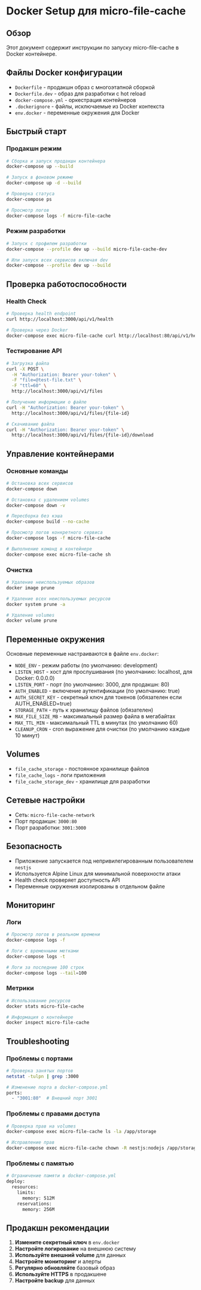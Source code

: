 # Docker Setup для micro-file-cache

## Обзор

Этот документ содержит инструкции по запуску micro-file-cache в Docker контейнере.

## Файлы Docker конфигурации

- `Dockerfile` - продакшн образ с многоэтапной сборкой
- `Dockerfile.dev` - образ для разработки с hot reload
- `docker-compose.yml` - оркестрация контейнеров
- `.dockerignore` - файлы, исключаемые из Docker контекста
- `env.docker` - переменные окружения для Docker

## Быстрый старт

### Продакшн режим

```bash
# Сборка и запуск продакшн контейнера
docker-compose up --build

# Запуск в фоновом режиме
docker-compose up -d --build

# Проверка статуса
docker-compose ps

# Просмотр логов
docker-compose logs -f micro-file-cache
```

### Режим разработки

```bash
# Запуск с профилем разработки
docker-compose --profile dev up --build micro-file-cache-dev

# Или запуск всех сервисов включая dev
docker-compose --profile dev up --build
```

## Проверка работоспособности

### Health Check

```bash
# Проверка health endpoint
curl http://localhost:3000/api/v1/health

# Проверка через Docker
docker-compose exec micro-file-cache curl http://localhost:80/api/v1/health
```

### Тестирование API

```bash
# Загрузка файла
curl -X POST \
  -H "Authorization: Bearer your-token" \
  -F "file=@test-file.txt" \
  -F "ttl=60" \
  http://localhost:3000/api/v1/files

# Получение информации о файле
curl -H "Authorization: Bearer your-token" \
  http://localhost:3000/api/v1/files/{file-id}

# Скачивание файла
curl -H "Authorization: Bearer your-token" \
  http://localhost:3000/api/v1/files/{file-id}/download
```

## Управление контейнерами

### Основные команды

```bash
# Остановка всех сервисов
docker-compose down

# Остановка с удалением volumes
docker-compose down -v

# Пересборка без кэша
docker-compose build --no-cache

# Просмотр логов конкретного сервиса
docker-compose logs -f micro-file-cache

# Выполнение команд в контейнере
docker-compose exec micro-file-cache sh
```

### Очистка

```bash
# Удаление неиспользуемых образов
docker image prune

# Удаление всех неиспользуемых ресурсов
docker system prune -a

# Удаление volumes
docker volume prune
```

## Переменные окружения

Основные переменные настраиваются в файле `env.docker`:

- `NODE_ENV` - режим работы (по умолчанию: development)
- `LISTEN_HOST` - хост для прослушивания (по умолчанию: localhost, для Docker: 0.0.0.0)
- `LISTEN_PORT` - порт (по умолчанию: 3000, для продакшн: 80)
- `AUTH_ENABLED` - включение аутентификации (по умолчанию: true)
- `AUTH_SECRET_KEY` - секретный ключ для токенов (обязателен если AUTH_ENABLED=true)
- `STORAGE_PATH` - путь к хранилищу файлов (обязателен)
- `MAX_FILE_SIZE_MB` - максимальный размер файла в мегабайтах
- `MAX_TTL_MIN` - максимальный TTL в минутах (по умолчанию 60)
- `CLEANUP_CRON` - cron выражение для очистки (по умолчанию каждые 10 минут)

## Volumes

- `file_cache_storage` - постоянное хранилище файлов
- `file_cache_logs` - логи приложения
- `file_cache_storage_dev` - хранилище для разработки

## Сетевые настройки

- Сеть: `micro-file-cache-network`
- Порт продакшн: `3000:80`
- Порт разработки: `3001:3000`

## Безопасность

- Приложение запускается под непривилегированным пользователем `nestjs`
- Используется Alpine Linux для минимальной поверхности атаки
- Health check проверяет доступность API
- Переменные окружения изолированы в отдельном файле

## Мониторинг

### Логи

```bash
# Просмотр логов в реальном времени
docker-compose logs -f

# Логи с временными метками
docker-compose logs -t

# Логи за последние 100 строк
docker-compose logs --tail=100
```

### Метрики

```bash
# Использование ресурсов
docker stats micro-file-cache

# Информация о контейнере
docker inspect micro-file-cache
```

## Troubleshooting

### Проблемы с портами

```bash
# Проверка занятых портов
netstat -tulpn | grep :3000

# Изменение порта в docker-compose.yml
ports:
  - "3001:80"  # Внешний порт 3001
```

### Проблемы с правами доступа

```bash
# Проверка прав на volumes
docker-compose exec micro-file-cache ls -la /app/storage

# Исправление прав
docker-compose exec micro-file-cache chown -R nestjs:nodejs /app/storage
```

### Проблемы с памятью

```bash
# Ограничение памяти в docker-compose.yml
deploy:
  resources:
    limits:
      memory: 512M
    reservations:
      memory: 256M
```

## Продакшн рекомендации

1. **Измените секретный ключ** в `env.docker`
2. **Настройте логирование** на внешнюю систему
3. **Используйте внешний volume** для данных
4. **Настройте мониторинг** и алерты
5. **Регулярно обновляйте** базовый образ
6. **Используйте HTTPS** в продакшене
7. **Настройте backup** для данных
